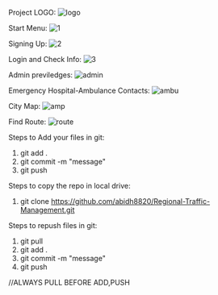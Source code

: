 Project LOGO:
![logo](https://user-images.githubusercontent.com/83116065/139806830-870b3851-ba47-437a-8ac4-33db5c7f3297.JPG)



Start Menu:
![1](https://user-images.githubusercontent.com/83116065/139806961-944ff535-7b3f-45e2-b631-1ba3df9ece54.JPG)



Signing Up:
![2](https://user-images.githubusercontent.com/83116065/139807038-00dc2084-df74-4440-ab62-5e94b61573bb.JPG)



Login and Check Info:
![3](https://user-images.githubusercontent.com/83116065/139807131-ae0d4d3c-aaa5-402a-9605-a54f419a9eab.JPG)



Admin previledges:
![admin](https://user-images.githubusercontent.com/83116065/139807221-677c21e9-abe1-433d-921f-0955f4085daa.JPG)



Emergency Hospital-Ambulance Contacts:
![ambu](https://user-images.githubusercontent.com/83116065/139807411-958da765-1ef3-4a81-8d16-e05778a4478f.JPG)



City Map:
![amp](https://user-images.githubusercontent.com/83116065/139807494-0319c313-4e3e-47e9-acf8-82d56d34a30a.JPG)



Find Route:
![route](https://user-images.githubusercontent.com/83116065/139807544-102facc3-07c4-4d65-aa51-42e3783ebeb9.JPG)




Steps to Add your files in git:
1. git add .
2. git commit -m "message"
3. git push


Steps to copy the repo in local drive:
1. git clone https://github.com/abidh8820/Regional-Traffic-Management.git


Steps to repush files in git:
1. git pull
2. git add .
3. git commit -m "message"
4. git push


//ALWAYS PULL BEFORE ADD,PUSH
